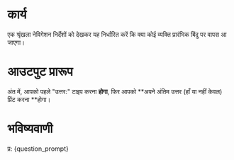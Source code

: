 # कार्य
एक श्रृंखला नेविगेशन निर्देशों को देखकर यह निर्धारित करें कि क्या कोई व्यक्ति प्रारंभिक बिंदु पर वापस आ जाएगा।

# आउटपुट प्रारूप
अंत में, आपको पहले "उत्तर:" टाइप करना **होगा**, फिर आपको **अपने अंतिम उत्तर (हाँ या नहीं केवल) प्रिंट करना **होगा।

# भविष्यवाणी
प्र: {question_prompt}